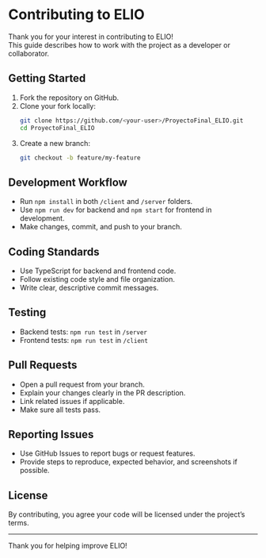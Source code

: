 # Contributing to ELIO

Thank you for your interest in contributing to ELIO!  
This guide describes how to work with the project as a developer or collaborator.

## Getting Started

1. Fork the repository on GitHub.
2. Clone your fork locally:
   ```bash
   git clone https://github.com/<your-user>/ProyectoFinal_ELIO.git
   cd ProyectoFinal_ELIO
   ```
3. Create a new branch:
   ```bash
   git checkout -b feature/my-feature
   ```

## Development Workflow

- Run `npm install` in both `/client` and `/server` folders.
- Use `npm run dev` for backend and `npm start` for frontend in development.
- Make changes, commit, and push to your branch.

## Coding Standards

- Use TypeScript for backend and frontend code.
- Follow existing code style and file organization.
- Write clear, descriptive commit messages.

## Testing

- Backend tests: `npm run test` in `/server`
- Frontend tests: `npm run test` in `/client`

## Pull Requests

- Open a pull request from your branch.
- Explain your changes clearly in the PR description.
- Link related issues if applicable.
- Make sure all tests pass.

## Reporting Issues

- Use GitHub Issues to report bugs or request features.
- Provide steps to reproduce, expected behavior, and screenshots if possible.

## License

By contributing, you agree your code will be licensed under the project’s terms.

---

Thank you for helping improve ELIO!
